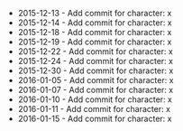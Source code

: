 - 2015-12-13 - Add commit for character: x
- 2015-12-14 - Add commit for character: x
- 2015-12-18 - Add commit for character: x
- 2015-12-19 - Add commit for character: x
- 2015-12-22 - Add commit for character: x
- 2015-12-24 - Add commit for character: x
- 2015-12-30 - Add commit for character: x
- 2016-01-05 - Add commit for character: x
- 2016-01-07 - Add commit for character: x
- 2016-01-10 - Add commit for character: x
- 2016-01-11 - Add commit for character: x
- 2016-01-15 - Add commit for character: x
